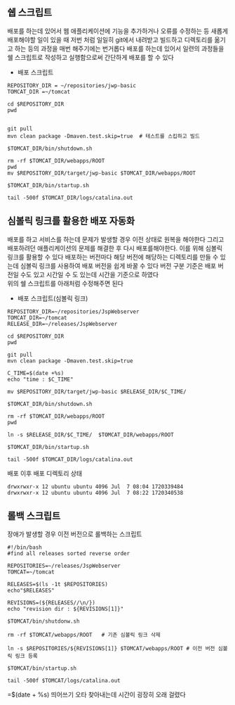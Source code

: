 ## 쉡 스크립트
배포를 하는데 있어서 웹 애플리케이션에 기능을 추가하거나 오류를 수정하는 등 새롭게 배포해야할 일이 있을 때 저번 처럼 일일히 git에서 내려받고 빌드하고 디렉토리를 옮기고
하는 등의 과정을 매번 해주기에는 번거롭다 배포를 하는데 있어서 일련의 과정들을 쉘 스크립트로 작성하고 실행함으로써 간단하게 배포를 할 수 있다
<br>
- 배포 스크립트
```
REPOSITORY_DIR = ~/repositories/jwp-basic
TOMCAT_DIR =~/tomcat                            

cd $REPOSITORY_DIR
pwd


git pull
mvn clean package -Dmaven.test.skip=true  # 테스트를 스킵하고 빌드

$TOMCAT_DIR/bin/shutdown.sh

rm -rf $TOMCAT_DIR/webapps/ROOT
pwd
mv $REPOSITORY_DIR/target/jwp-basic $TOMCAT_DIR/webapps/ROOT

$TOMCAT_DIR/bin/startup.sh

tail -500f $TOMCAT_DIR/logs/catalina.out  
```
## 심볼릭 링크를 활용한 배포 자동화
배포를 하고 서비스를 하는데 문제가 발생할 경우 이전 상태로 원복을 해야한다 그리고 배포하려던 애플리케이션의 문제를 해결한 후 다시 배포를해야한다.
이를 위해 심볼릭 링크를 활용할 수 있다 배포하는 버전마다 해당 버전에 해당하는 디렉토리를 만들 수 있는데 심볼릭 링크를 사용하여 배포 버전을 쉽게 바꿀 수 있다
버전 구분 기준은 배포 버전일 수도 있고 시간일 수 도 있는데 시간을 기준으로 하였다<br>
위의 쉘 스크립트를 아래처럼 수정해주면 된다
- 배포 스크립트(심볼릭 링크)
```
REPOSITORY_DIR=~/repositories/JspWebserver
TOMCAT_DIR=~/tomcat
RELEASE_DIR=~/releases/JspWebserver

cd $REPOSITORY_DIR
pwd

git pull
mvn clean package -Dmaven.test.skip=true

C_TIME=$(date +%s)
echo "time : $C_TIME"

mv $REPOSITORY_DIR/target/jwp-basic $RELEASE_DIR/$C_TIME/

$TOMCAT_DIR/bin/shutdown.sh

rm -rf $TOMCAT_DIR/webapps/ROOT
pwd

ln -s $RELEASE_DIR/$C_TIME/  $TOMCAT_DIR/webapps/ROOT

$TOMCAT_DIR/bin/startup.sh

tail -500f $TOMCAT_DIR/logs/catalina.out
```
배포 이후 배포 디렉토리 상태
```
drwxrwxr-x 12 ubuntu ubuntu 4096 Jul  7 08:04 1720339484
drwxrwxr-x 12 ubuntu ubuntu 4096 Jul  7 08:22 1720340538
```
## 롤백 스크립트
장애가 발생할 경우 이전 버전으로 롤백하는 스크립트
```
#!/bin/bash
#find all releases sorted reverse order

REPOSITORIES=~/releases/JspWebserver
TOMCAT=~/tomcat

RELEASES=$(ls -1t $REPOSITORIES)
echo"$RELEASES"

REVISIONS=(${RELEASES//\n/})
echo "revision dir : ${REVISIONS[1]}"

$TOMCAT/bin/shutdonw.sh

rm -rf $TOMCAT/webapps/ROOT   # 기존 심볼릭 링크 삭제

ln -s $REPOSITORIES/${REVISIONS[1]} $TOMCAT/webapps/ROOT # 이전 버전 심볼릭 링크 등록

$TOMCAT/bin/startup.sh

tail -500f $TOMCAT/logs/catalina.out
```
=$(date + %s) 띄어쓰기 오타 찾아내는데 시간이 굉장히 오래 걸렸다
